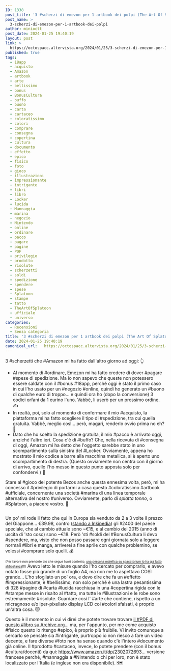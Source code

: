 ```yaml
---
ID: 1338
post_title: '3 #scherzi di emezon per 1 artbook dei polpi (The Art Of Splatoon)'
post_name: >
  3-scherzi-di-emezon-per-1-artbook-dei-polpi
author: minioctt
post_date: 2024-01-25 19:40:19
layout: post
link: >
  https://octospacc.altervista.org/2024/01/25/3-scherzi-di-emezon-per-1-artbook-dei-polpi/
published: true
tags:
  - 18app
  - acquisto
  - Amazon
  - artbook
  - arte
  - bellissimo
  - bonus
  - BonusCultura
  - buffo
  - buono
  - carta
  - cartaceo
  - coloratissimo
  - colori
  - comprare
  - consegna
  - copertina
  - cultura
  - documento
  - effetto
  - epico
  - fisico
  - foto
  - gioco
  - illustrazioni
  - impressionante
  - intrigante
  - libri
  - libro
  - Locker
  - lucida
  - Mannaggia
  - marina
  - negozio
  - Nintendo
  - online
  - ordinare
  - pacco
  - pagare
  - pagine
  - PDF
  - privilegio
  - prodotto
  - risolute
  - scherzetti
  - soldi
  - spedizione
  - spendere
  - spese
  - Splatoon
  - stampe
  - tatto
  - TheArtOfSplatoon
  - ufficiale
  - universo
categories:
  - Recensioni
  - Senza categoria
title: '3 #scherzi di emezon per 1 artbook dei polpi (The Art Of Splatoon)'
date: 2024-01-25 19:40:19
canonical_url:   https://octospacc.altervista.org/2024/01/25/3-scherzi-di-emezon-per-1-artbook-dei-polpi/
---
```

<!-- wp:paragraph -->
<p>3 #scherzetti che #Amazon mi ha fatto dall'altro giorno ad oggi: 👆️</p>
<!-- /wp:paragraph -->

<!-- wp:list -->
<ul><!-- wp:list-item -->
<li>Al momento di #ordinare, Emezon mi ha fatto credere di dover #pagare #spese di spedizione. Ma io non sapevo che queste non potessero essere saldate con il #bonus #18app, perché oggi è stato il primo caso in cui l'ho usato per un #negozio #online, quindi ho generato un #buono di qualche euro di troppo... e quindi ora ho (dopo la conversione) 3 codici orfani da 1 eurino l'uno. Vabbè, li userò per un prossimo ordine. ✍️</li>
<!-- /wp:list-item -->

<!-- wp:list-item -->
<li>In realtà, poi, solo al momento di confermare il mio #acquisto, la piattaforma mi ha fatto scegliere il tipo di #spedizione, tra cui quella gratuita. Vabbè, meglio così... però, magari, renderlo ovvio prima no eh? 🥴️</li>
<!-- /wp:list-item -->

<!-- wp:list-item -->
<li>Dato che ho scelto la spedizione gratuita, il mio #pacco è arrivato oggi, anziché l'altro ieri. Cosa c'è di #buffo? Che, nella ricevuta di #consegna di oggi, Amazon mi ha detto che l'oggetto sarebbe stato in uno scompartimento sulla sinistra del #Locker. Ovviamente, appena ho mostrato il mio codice a barre alla macchina metallica, si è aperto uno scompartimento di destra. (Questo ovviamente non centra con il giorno di arrivo, quello l'ho messo in questo punto apposta solo per confondervi.) 🧨️</li>
<!-- /wp:list-item --></ul>
<!-- /wp:list -->

<!-- wp:paragraph -->
<p>Stare al #gioco del potente Bezos anche questa ennesima volta, però, mi ha concesso il #privilegio di portarmi a casa questo #coloratissimo #artbook #ufficiale, concernente una società #marina di una linea temporale alternativa del nostro #universo. Ovviamente, parlo di <em>splatta tonno</em>, o #Splatoon, a piacere vostro. 🦑️</p>
<!-- /wp:paragraph -->

<!-- wp:paragraph -->
<p></p>
<!-- /wp:paragraph -->

<!-- wp:image {"id":1342,"sizeSlug":"large","linkDestination":"none"} -->
<figure class="wp-block-image size-large"><img src="{{site.cdnurl}}/assets/uploads/2024/01/img_2024-01-25-18-32-53-9479102380879881799815-960x1280.jpg" alt="" class="wp-image-1342"/></figure>
<!-- /wp:image -->

<!-- wp:paragraph -->
<p></p>
<!-- /wp:paragraph -->

<!-- wp:paragraph -->
<p>Un po' mi rode il fatto che qui in Europa sia venduto da 2 a 3 volte il prezzo del Giappone... €39.98, contro (<a href="https://splatoonwiki.org/wiki/The_Art_of_Splatoon">stando a Inkipedia</a>) gli ¥2400 del paese speciale, che al cambio attuale sono ~€15, e al cambio del 2015 (anno di uscita di 'sto coso) sono ~€18. Però 'sti #soldi del #BonusCultura li devo #spendere, ma, visto che non posso passare ogni giornata solo a leggere normali #libri e manga, arriverei a fine aprile con qualche problemino, se volessi #comprare solo quelli. 💰️</p>
<!-- /wp:paragraph -->

<!-- wp:paragraph -->
<p><sub><sup>(Per favore non prendete ciò che segue fuori contesto, <a href="https://matrix.to/#/!vwmDGYVJvlMFABfAUc:matrix.org/$jlxxdOPP_Q9tpXilWAIeA5Rle6CG-j49n2VwqWBmEF8">una persona malefica su spacctorium lo ha già fatto abbastanza</a>!!!)</sup></sub> Avevo letto le misure quando l'ho cercato per comprarlo, e avevo notato fosse più grande di un foglio A4, ma non me lo aspettavo COSÌ grande... L'ho sfogliato un po' ora, e devo dire che fa un #effetto #impressionante, è #bellissimo, non solo perché è una lastra pesantissima di 328 #pagine di #carta #lucida racchiusa in una #copertina rigida con le #stampe messe in risalto al #tatto, ma tutte le #illustrazioni e le robe sono estremamente #risolute. Guardare così l' #arte che contiene, rispetto a un micragnoso e/o iper-pixellato display LCD coi #colori sfalsati, è proprio un'altra cosa. 😻️</p>
<!-- /wp:paragraph -->

<!-- wp:paragraph -->
<p>Questo è il momento in cui vi direi che potete trovare trovare <a href="https://archive.org/details/theartofsplatoon_201911">il #PDF di questo #libro su Archive.org</a>... ma, per l'appunto, per me come acquisto #fisico questo lo ritengo #epico, è proprio più fruibile. Vi invito comunque a cercarlo se pensate sia #intrigante, purtroppo io non riesco a fare un video decente, e fare diverse #foto non ha senso quando c'è l'intero #documento già online. Il #prodotto #cartaceo, invece, lo potete prendere (con il bonus #cultura/docenti) da qui: <a href="https://www.amazon.it/dp/2302072693">https://www.amazon.it/dp/2302072693</a>... versione francese perché, #mannaggia a #Nintendo o chi per loro, non è stato localizzato per l'Italia (e inglese non era disponibile). 🗺️</p>
<!-- /wp:paragraph -->